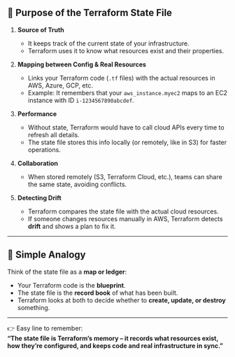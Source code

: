 ## 🎯 Purpose of the Terraform State File

1. **Source of Truth**
    
    - It keeps track of the current state of your infrastructure.
    - Terraform uses it to know what resources exist and their properties.
        
2. **Mapping between Config & Real Resources**
    
    - Links your Terraform code (`.tf` files) with the actual resources in AWS, Azure, GCP, etc.
    - Example: It remembers that your `aws_instance.myec2` maps to an EC2 instance with ID `i-1234567890abcdef`.
        
3. **Performance**
    - Without state, Terraform would have to call cloud APIs every time to refresh all details.
    - The state file stores this info locally (or remotely, like in S3) for faster operations.
4. **Collaboration**
    - When stored remotely (S3, Terraform Cloud, etc.), teams can share the same state, avoiding conflicts.
5. **Detecting Drift**
    - Terraform compares the state file with the actual cloud resources.
    - If someone changes resources manually in AWS, Terraform detects **drift** and shows a plan to fix it.
        

---

## 📝 Simple Analogy

Think of the state file as a **map or ledger**:

- Your Terraform code is the **blueprint**.
- The state file is the **record book** of what has been built.
- Terraform looks at both to decide whether to **create, update, or destroy** something.

---

👉 Easy line to remember:  
**“The state file is Terraform’s memory – it records what resources exist, how they’re configured, and keeps code and real infrastructure in sync.”**